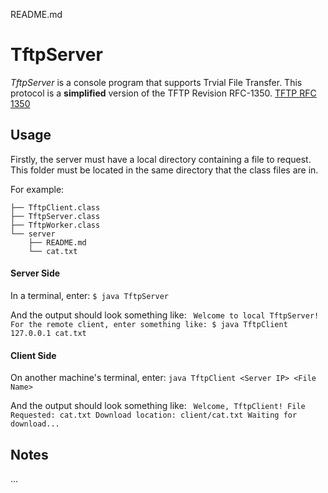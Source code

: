 README.md

# TftpServer

*TftpServer* is a console program that supports Trvial File Transfer.
This protocol is a **simplified** version of the TFTP Revision RFC-1350.
[TFTP RFC 1350](https://www.rfc-editor.org/rfc/rfc1350.txt)

## Usage

Firstly, the server must have a local directory containing a file to request.
This folder must be located in the same directory that the class files are in.

For example:
```	.
├── TftpClient.class
├── TftpServer.class
├── TftpWorker.class
└── server
    ├── README.md
    └── cat.txt
```
#### Server Side
In a terminal, enter:
`$ java TftpServer`

And the output should look something like:
`` 
Welcome to local TftpServer!
For the remote client, enter something like:
$ java TftpClient 127.0.0.1 cat.txt 
``

#### Client Side
On another machine's terminal, enter:
`java TftpClient <Server IP> <File Name>`

And the output should look something like:
`` 
Welcome, TftpClient!
	File Requested: cat.txt
	Download location: client/cat.txt
Waiting for download...
``

## Notes
...


